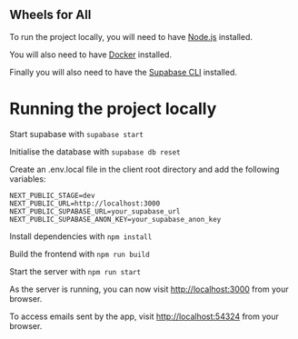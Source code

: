 ## Wheels for All

To run the project locally, you will need to have [Node.js](https://nodejs.org/en/) installed.

You will also need to have [Docker](https://www.docker.com/) installed.

Finally you will also need to have the [Supabase CLI](https://supabase.io/docs/guides/cli) installed.

# Running the project locally

Start supabase with ```supabase start```

Initialise the database with ```supabase db reset```

Create an .env.local file in the client root directory and add the following variables:
    
``` 
NEXT_PUBLIC_STAGE=dev
NEXT_PUBLIC_URL=http://localhost:3000
NEXT_PUBLIC_SUPABASE_URL=your_supabase_url
NEXT_PUBLIC_SUPABASE_ANON_KEY=your_supabase_anon_key
```

Install dependencies with ```npm install```

Build the frontend with ```npm run build```

Start the server with ```npm run start```

As the server is running, you can now visit [http://localhost:3000](http://localhost:3000) from your browser.

To access emails sent by the app, visit [http://localhost:54324](http://localhost:54324) from your browser.
